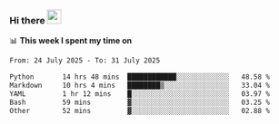 ### Hi there <a href="https://www.gautamkrishnar.com/"><img src="https://media.giphy.com/media/hvRJCLFzcasrR4ia7z/giphy.gif" width="25px"></a>

📊 **This week I spent my time on**

<!--START_SECTION:waka-->

```txt
From: 24 July 2025 - To: 31 July 2025

Python       14 hrs 48 mins  ████████████░░░░░░░░░░░░░   48.58 %
Markdown     10 hrs 4 mins   ████████▒░░░░░░░░░░░░░░░░   33.04 %
YAML         1 hr 12 mins    █░░░░░░░░░░░░░░░░░░░░░░░░   03.97 %
Bash         59 mins         ▓░░░░░░░░░░░░░░░░░░░░░░░░   03.25 %
Other        52 mins         ▓░░░░░░░░░░░░░░░░░░░░░░░░   02.88 %
```

<!--END_SECTION:waka-->
